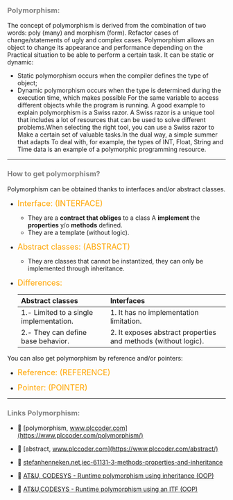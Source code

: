 ### <span style="color:grey"> Polymorphism:</span>

The concept of polymorphism is derived from the combination of two words: poly (many) and morphism (form).
Refactor cases of change/statements of ugly and complex cases.
Polymorphism allows an object to change its appearance and performance depending on the
Practical situation to be able to perform a certain task.
It can be static or dynamic:

- Static polymorphism occurs when the compiler defines the type of object;
- Dynamic polymorphism occurs when the type is determined during the execution time, which makes possible
For the same variable to access different objects while the program is running.
A good example to explain polymorphism is a Swiss razor.
A Swiss razor is a unique tool that includes a lot of resources that can be used to solve
different problems.When selecting the right tool, you can use a Swiss razor to
Make a certain set of valuable tasks.In the dual way, a simple summer that adapts
To deal with, for example, the types of INT, Float, String and Time data is an example of a polymorphic
programming resource.
***

### <span style="color:grey">How to get polymorphism?</span>

Polymorphism can be obtained thanks to interfaces and/or abstract classes.

- <span style="color:orange"><font size="4">Interface: (INTERFACE)</font></span>

    - They are a **contract that obliges** to a class A **implement** the **properties** y/o **methods** defined.
    - They are a template (without logic).

- <span style="color:orange"><font size="4">Abstract classes: (ABSTRACT)</font></span>

    - They are classes that cannot be instantized, they can only be implemented through inheritance.

- <span style="color:orange"><font size="4">Differences:</font></span>

    | Abstract classes | Interfaces | 
    | :--- | :--- |     
    | 1.- Limited to a single implementation.   | 1. It has no implementation limitation.     | 
    | 2.- They can define base behavior.     | 2. It exposes abstract properties and methods (without logic).
    
You can also get polymorphism by reference and/or pointers:

- <span style="color:orange"><font size="4">Reference: (REFERENCE)</font></span>

- <span style="color:orange"><font size="4">Pointer: (POINTER)</font></span>

***    
### <span style="color:grey">Links Polymorphism:</span>

- 🔗 [polymorphism, www.plccoder.com](https://www.plccoder.com/polymorphism/)

- 🔗 [abstract, www.plccoder.com](https://www.plccoder.com/abstract/)

- 🔗 [stefanhenneken.net,iec-61131-3-methods-properties-and-inheritance](https://stefanhenneken.net/2017/04/23/)

- 🔗 [AT&U, CODESYS - Runtime polymorphism using inheritance (OOP)](https://www.youtube.com/watch?v=oxwkeLggtnM)

- 🔗 [AT&U,CODESYS - Runtime polymorphism using an ITF (OOP)](https://www.youtube.com/watch?v=dcSW0X4gM98)
